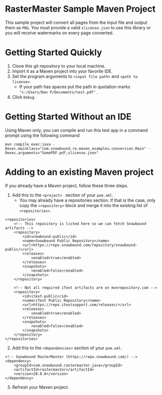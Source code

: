 # RasterMaster Sample Maven Project

This sample project will convert all pages from the input file and output them as `PNG`. You must provide a valid `slicense.json` to use this library or you will receive watermarks on every page converted.



# Getting Started Quickly

1. Clone this git repository to your local machine.
2. Import it as a Maven project into your favorite IDE.
3. Set the program arguments to `<input file path>` and `<path to license>`.
   - If your path has spaces put the path in quotation marks `"c:/Users/Dan P/Documents/test.pdf"` .
4. Click `Debug`.



# Getting Started Without an IDE

Using Maven only, you can compile and run this test app in a command prompt using the following command

`mvn compile exec:java -Dexec.mainClass="com.snowbound.re.maven_examples.conversion.Main" -Dexec.arguments="SomePDF.pdf,slicense.json"`



# Adding to an existing Maven project

If you already have a Maven project, follow these three steps.



1. Add this to the `<project> ` section of your `pom.xml`.
   - You may already have a repositories section. If that is the case, only copy the `<repository>` block and merge it into the existing list of `<repositories>`.

```
<repositories>
	<!-- This repository is listed here so we can fetch Snowbound artifacts -->
	<repository>
		<id>snowbound-public</id>
		<name>Snowbound Public Repository</name>
		<url>https://repo.snowbound.com/repository/snowbound-public/</url>
		<releases>
			<enabled>true</enabled>
		</releases>
		<snapshots>
			<enabled>false</enabled>
		</snapshots>
	</repository>
	
	<!-- Not all required iText artifacts are on mvnrepository.com -->
	<repository>
		<id>itext-public</id>
		<name>iText Public Repository</name>
		<url>https://repo.itextsupport.com/releases/</url>
		<releases>
			<enabled>true</enabled>
		</releases>
		<snapshots>
			<enabled>false</enabled>
		</snapshots>
	</repository>
</repositories>
```



2. Add this to the `<dependencies>` section of your `pom.xml`.

```
<!-- Snowbound RasterMaster (https://repo.snowbound.com/) -->
<dependency>
	<groupId>com.snowbound.rastermaster.java</groupId>
	<artifactId>rastermaster</artifactId>
	<version>20.8.0</version>
</dependency>
```



3. Refresh your Maven project.